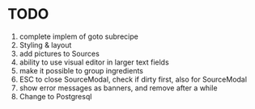 # TODO

1. complete implem of goto subrecipe
2. Styling & layout
3. add pictures to Sources
4. ability to use visual editor in larger text fields
5. make it possible to group ingredients
6. ESC to close SourceModal, check if dirty first, also for SourceModal
7. show error messages as banners, and remove after a while
8. Change to Postgresql
